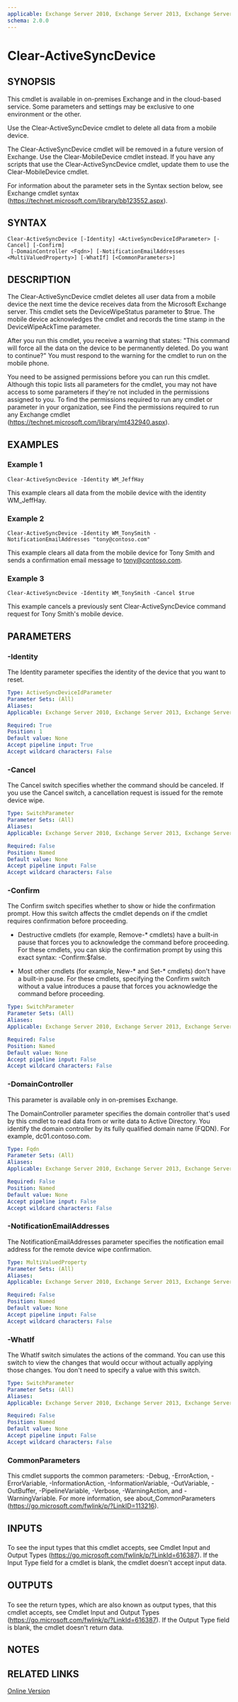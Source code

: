 ```yaml
---
applicable: Exchange Server 2010, Exchange Server 2013, Exchange Server 2016, Exchange Online
schema: 2.0.0
---
```


# Clear-ActiveSyncDevice

## SYNOPSIS
This cmdlet is available in on-premises Exchange and in the cloud-based service. Some parameters and settings may be exclusive to one environment or the other.

Use the Clear-ActiveSyncDevice cmdlet to delete all data from a mobile device.

The Clear-ActiveSyncDevice cmdlet will be removed in a future version of Exchange. Use the Clear-MobileDevice cmdlet instead. If you have any scripts that use the Clear-ActiveSyncDevice cmdlet, update them to use the Clear-MobileDevice cmdlet.

For information about the parameter sets in the Syntax section below, see Exchange cmdlet syntax (https://technet.microsoft.com/library/bb123552.aspx).

## SYNTAX

```
Clear-ActiveSyncDevice [-Identity] <ActiveSyncDeviceIdParameter> [-Cancel] [-Confirm]
 [-DomainController <Fqdn>] [-NotificationEmailAddresses <MultiValuedProperty>] [-WhatIf] [<CommonParameters>]
```

## DESCRIPTION
The Clear-ActiveSyncDevice cmdlet deletes all user data from a mobile device the next time the device receives data from the Microsoft Exchange server. This cmdlet sets the DeviceWipeStatus parameter to $true. The mobile device acknowledges the cmdlet and records the time stamp in the DeviceWipeAckTime parameter.

After you run this cmdlet, you receive a warning that states: "This command will force all the data on the device to be permanently deleted. Do you want to continue?" You must respond to the warning for the cmdlet to run on the mobile phone.

You need to be assigned permissions before you can run this cmdlet. Although this topic lists all parameters for the cmdlet, you may not have access to some parameters if they're not included in the permissions assigned to you. To find the permissions required to run any cmdlet or parameter in your organization, see Find the permissions required to run any Exchange cmdlet (https://technet.microsoft.com/library/mt432940.aspx).

## EXAMPLES

### Example 1
```
Clear-ActiveSyncDevice -Identity WM_JeffHay
```

This example clears all data from the mobile device with the identity WM\_JeffHay.

### Example 2
```
Clear-ActiveSyncDevice -Identity WM_TonySmith -NotificationEmailAddresses "tony@contoso.com"
```

This example clears all data from the mobile device for Tony Smith and sends a confirmation email message to tony@contoso.com.

### Example 3
```
Clear-ActiveSyncDevice -Identity WM_TonySmith -Cancel $true
```

This example cancels a previously sent Clear-ActiveSyncDevice command request for Tony Smith's mobile device.

## PARAMETERS

### -Identity
The Identity parameter specifies the identity of the device that you want to reset.

```yaml
Type: ActiveSyncDeviceIdParameter
Parameter Sets: (All)
Aliases:
Applicable: Exchange Server 2010, Exchange Server 2013, Exchange Server 2016, Exchange Online

Required: True
Position: 1
Default value: None
Accept pipeline input: True
Accept wildcard characters: False
```

### -Cancel
The Cancel switch specifies whether the command should be canceled. If you use the Cancel switch, a cancellation request is issued for the remote device wipe.

```yaml
Type: SwitchParameter
Parameter Sets: (All)
Aliases:
Applicable: Exchange Server 2010, Exchange Server 2013, Exchange Server 2016, Exchange Online

Required: False
Position: Named
Default value: None
Accept pipeline input: False
Accept wildcard characters: False
```

### -Confirm
The Confirm switch specifies whether to show or hide the confirmation prompt. How this switch affects the cmdlet depends on if the cmdlet requires confirmation before proceeding.

- Destructive cmdlets (for example, Remove-\* cmdlets) have a built-in pause that forces you to acknowledge the command before proceeding. For these cmdlets, you can skip the confirmation prompt by using this exact syntax: -Confirm:$false.

- Most other cmdlets (for example, New-\* and Set-\* cmdlets) don't have a built-in pause. For these cmdlets, specifying the Confirm switch without a value introduces a pause that forces you acknowledge the command before proceeding.

```yaml
Type: SwitchParameter
Parameter Sets: (All)
Aliases:
Applicable: Exchange Server 2010, Exchange Server 2013, Exchange Server 2016, Exchange Online

Required: False
Position: Named
Default value: None
Accept pipeline input: False
Accept wildcard characters: False
```

### -DomainController
This parameter is available only in on-premises Exchange.

The DomainController parameter specifies the domain controller that's used by this cmdlet to read data from or write data to Active Directory. You identify the domain controller by its fully qualified domain name (FQDN). For example, dc01.contoso.com.

```yaml
Type: Fqdn
Parameter Sets: (All)
Aliases:
Applicable: Exchange Server 2010, Exchange Server 2013, Exchange Server 2016, Exchange Online

Required: False
Position: Named
Default value: None
Accept pipeline input: False
Accept wildcard characters: False
```

### -NotificationEmailAddresses
The NotificationEmailAddresses parameter specifies the notification email address for the remote device wipe confirmation.

```yaml
Type: MultiValuedProperty
Parameter Sets: (All)
Aliases:
Applicable: Exchange Server 2010, Exchange Server 2013, Exchange Server 2016, Exchange Online

Required: False
Position: Named
Default value: None
Accept pipeline input: False
Accept wildcard characters: False
```

### -WhatIf
The WhatIf switch simulates the actions of the command. You can use this switch to view the changes that would occur without actually applying those changes. You don't need to specify a value with this switch.

```yaml
Type: SwitchParameter
Parameter Sets: (All)
Aliases:
Applicable: Exchange Server 2010, Exchange Server 2013, Exchange Server 2016, Exchange Online

Required: False
Position: Named
Default value: None
Accept pipeline input: False
Accept wildcard characters: False
```

### CommonParameters
This cmdlet supports the common parameters: -Debug, -ErrorAction, -ErrorVariable, -InformationAction, -InformationVariable, -OutVariable, -OutBuffer, -PipelineVariable, -Verbose, -WarningAction, and -WarningVariable. For more information, see about_CommonParameters (https://go.microsoft.com/fwlink/p/?LinkID=113216).

## INPUTS

###  
To see the input types that this cmdlet accepts, see Cmdlet Input and Output Types (https://go.microsoft.com/fwlink/p/?LinkId=616387). If the Input Type field for a cmdlet is blank, the cmdlet doesn't accept input data.

## OUTPUTS

###  
To see the return types, which are also known as output types, that this cmdlet accepts, see Cmdlet Input and Output Types (https://go.microsoft.com/fwlink/p/?LinkId=616387). If the Output Type field is blank, the cmdlet doesn't return data.

## NOTES

## RELATED LINKS

[Online Version](https://technet.microsoft.com/library/016768f2-98b3-4f71-b15a-830285a6feac.aspx)
